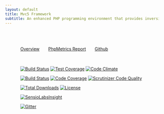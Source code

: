 ```yaml
---
layout: default
title: Mvc5 Framework
subtitle: An enhanced PHP programming environment that provides inversion of control of a web application or any function
---
```

<div class="row">
    <div class="col-md-offset-1" style="padding:55px 25px 35px 25px;">
        <a class="btn btn-default btn-lg" style="margin-left:25px;margin-bottom:8px;" href="/overview" role="button"><span class="glyphicon glyphicon-book"></span> Overview</a>            
        <a class="btn btn-default btn-lg" style="margin-left:25px;margin-bottom:8px;" href="/phpmetrics"><span class="glyphicon glyphicon-dashboard"></span> PhpMetrics Report</a>
        <a class="btn btn-default btn-lg" style="margin-left:25px;margin-bottom:8px;" href="https://github.com/mvc5" role="button"><span class="glyphicon glyphicon-hand-right"></span> Github</a>
    </div>
</div>
<div class="row">
    <div class="col-md-offset-1" style="padding-left:50px;">
    <p>
        <a href="https://travis-ci.org/mvc5/framework"><img src="https://api.travis-ci.org/mvc5/application.svg" alt="Build Status" /></a>
        <a href="https://codeclimate.com/github/mvc5/framework"><img src="https://codeclimate.com/github/mvc5/framework/badges/coverage.svg" alt="Test Coverage" /></a>
        <a href="https://codeclimate.com/github/mvc5/framework"><img src="https://codeclimate.com/github/mvc5/framework/badges/gpa.svg" alt="Code Climate" /></a>
    </p>
    <p>
        <a href="https://scrutinizer-ci.com/g/mvc5/framework/build-status/master"><img src="https://scrutinizer-ci.com/g/mvc5/framework/badges/build.png?b=master" alt="Build Status" /></a>
        <a href="https://scrutinizer-ci.com/g/mvc5/framework/?branch=master"><img src="https://scrutinizer-ci.com/g/mvc5/framework/badges/coverage.png?b=master" alt="Code Coverage" /></a>
        <a href="https://scrutinizer-ci.com/g/mvc5/framework/?branch=master"><img src="https://scrutinizer-ci.com/g/mvc5/framework/badges/quality-score.png?b=master" alt="Scrutinizer Code Quality" /></a>
    </p>
    <p>
        <a href="https://packagist.org/packages/mvc5/framework"><img src="https://poser.pugx.org/mvc5/framework/downloads" alt="Total Downloads" /></a>
        <a href="https://packagist.org/packages/mvc5/framework"><img src="https://poser.pugx.org/mvc5/framework/license" alt="License" /></a>
    </p>
    <p><a href="https://insight.sensiolabs.com/projects/6a19e4e3-e771-46e3-9f10-fe1c06837f43"><img src="https://insight.sensiolabs.com/projects/6a19e4e3-e771-46e3-9f10-fe1c06837f43/big.png" alt="SensioLabsInsight" /></a></p>
    <p><a href="https://gitter.im/mvc5/framework?utm_source=badge&amp;utm_medium=badge&amp;utm_campaign=pr-badge"><img src="https://camo.githubusercontent.com/da2edb525cde1455a622c58c0effc3a90b9a181c/68747470733a2f2f6261646765732e6769747465722e696d2f4a6f696e253230436861742e737667" alt="Gitter" data-canonical-src="https://badges.gitter.im/Join%20Chat.svg" style="max-width:100%;"></a></p>
    </div>
</div>
